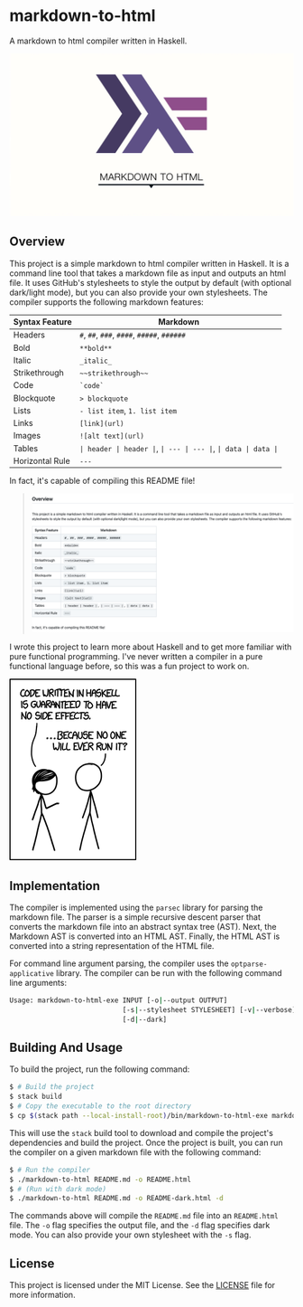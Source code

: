 # markdown-to-html

A markdown to html compiler written in Haskell.

![Header Image](./assets/header.png)

## Overview

This project is a simple markdown to html compiler written in Haskell. It is a command line tool that takes a markdown file as input and outputs an html file. It uses GitHub's stylesheets to style the output by default (with optional dark/light mode), but you can also provide your own stylesheets. The compiler supports the following markdown features:

|Syntax Feature|Markdown|
|---|---|
|Headers|`#`, `##`, `###`, `####`, `#####`, `######`|
|Bold|`**bold**`|
|Italic|`_italic_`|
|Strikethrough|`~~strikethrough~~`|
|Code|`` `code` ``|
|Blockquote|`> blockquote`|
|Lists|`- list item`, `1. list item`|
|Links|`[link](url)`|
|Images|`![alt text](url)`|
|Tables|`\| header \| header \|`, `\| --- \| --- \|`, `\| data \| data \|`|
|Horizontal Rule|`---`|

In fact, it's capable of compiling this README file!

> ![Example Image](./assets/example.png)

I wrote this project to learn more about Haskell and to get more familiar with pure functional programming. I've never written a compiler in a pure functional language before, so this was a fun project to work on.

![XKCD Comic](./assets/xkcd.png)

## Implementation

The compiler is implemented using the `parsec` library for parsing the markdown file. The parser is a simple recursive descent parser that converts the markdown file into an abstract syntax tree (AST). Next, the Markdown AST is converted into an HTML AST. Finally, the HTML AST is converted into a string representation of the HTML file.

For command line argument parsing, the compiler uses the `optparse-applicative` library. The compiler can be run with the following command line arguments:

```bash
Usage: markdown-to-html-exe INPUT [-o|--output OUTPUT] 
                            [-s|--stylesheet STYLESHEET] [-v|--verbose] 
                            [-d|--dark]
```

## Building And Usage

To build the project, run the following command:

```bash
$ # Build the project
$ stack build
$ # Copy the executable to the root directory
$ cp $(stack path --local-install-root)/bin/markdown-to-html-exe markdown-to-html
```

This will use the `stack` build tool to download and compile the project's dependencies and build the project. Once the project is built, you can run the compiler on a given markdown file with the following command:

```bash
$ # Run the compiler
$ ./markdown-to-html README.md -o README.html
$ # (Run with dark mode)
$ ./markdown-to-html README.md -o README-dark.html -d
```

The commands above will compile the `README.md` file into an `README.html` file. The `-o` flag specifies the output file, and the `-d` flag specifies dark mode. You can also provide your own stylesheet with the `-s` flag.

## License

This project is licensed under the MIT License. See the [LICENSE](./LICENSE) file for more information.
